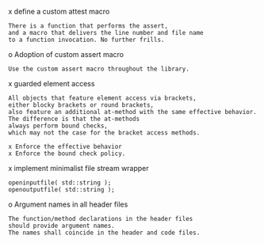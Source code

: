   
  
  
  x define a custom attest macro
    
    There is a function that performs the assert, 
    and a macro that delivers the line number and file name
    to a function invocation. No further frills.
    
  o Adoption of custom assert macro
    
    Use the custom assert macro throughout the library.
  
  
  x guarded element access 
  
    All objects that feature element access via brackets,
    either blocky brackets or round brackets,
    also feature an additional at-method with the same effective behavior. 
    The difference is that the at-methods 
    always perform bound checks,
    which may not the case for the bracket access methods.
    
    x Enforce the effective behavior
    x Enforce the bound check policy.
  
  
  x implement minimalist file stream wrapper 
  
    openinputfile( std::string );
    openoutputfile( std::string );
    
  
  
  o Argument names in all header files 
    
    The function/method declarations in the header files 
    should provide argument names. 
    The names shall coincide in the header and code files. 
  
  
  
  
  
  
  
  